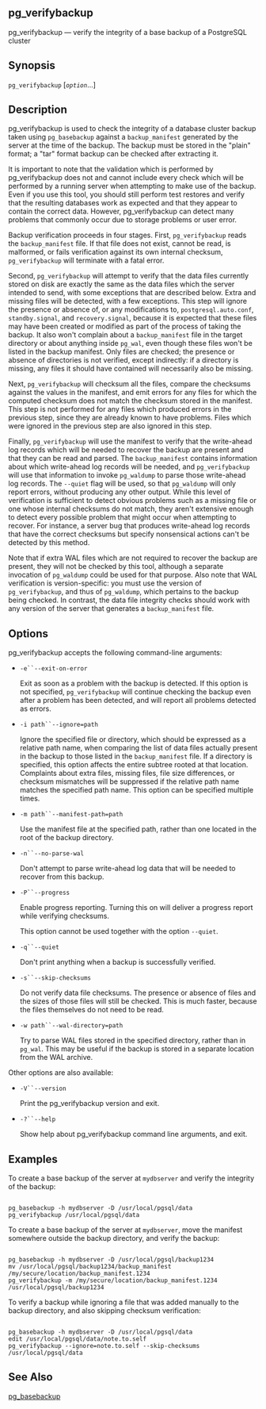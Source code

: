 ## pg\_verifybackup

pg\_verifybackup — verify the integrity of a base backup of a PostgreSQL cluster

## Synopsis

`pg_verifybackup` \[*`option`*...]

## Description

pg\_verifybackup is used to check the integrity of a database cluster backup taken using `pg_basebackup` against a `backup_manifest` generated by the server at the time of the backup. The backup must be stored in the "plain" format; a "tar" format backup can be checked after extracting it.

It is important to note that the validation which is performed by pg\_verifybackup does not and cannot include every check which will be performed by a running server when attempting to make use of the backup. Even if you use this tool, you should still perform test restores and verify that the resulting databases work as expected and that they appear to contain the correct data. However, pg\_verifybackup can detect many problems that commonly occur due to storage problems or user error.

Backup verification proceeds in four stages. First, `pg_verifybackup` reads the `backup_manifest` file. If that file does not exist, cannot be read, is malformed, or fails verification against its own internal checksum, `pg_verifybackup` will terminate with a fatal error.

Second, `pg_verifybackup` will attempt to verify that the data files currently stored on disk are exactly the same as the data files which the server intended to send, with some exceptions that are described below. Extra and missing files will be detected, with a few exceptions. This step will ignore the presence or absence of, or any modifications to, `postgresql.auto.conf`, `standby.signal`, and `recovery.signal`, because it is expected that these files may have been created or modified as part of the process of taking the backup. It also won't complain about a `backup_manifest` file in the target directory or about anything inside `pg_wal`, even though these files won't be listed in the backup manifest. Only files are checked; the presence or absence of directories is not verified, except indirectly: if a directory is missing, any files it should have contained will necessarily also be missing.

Next, `pg_verifybackup` will checksum all the files, compare the checksums against the values in the manifest, and emit errors for any files for which the computed checksum does not match the checksum stored in the manifest. This step is not performed for any files which produced errors in the previous step, since they are already known to have problems. Files which were ignored in the previous step are also ignored in this step.

Finally, `pg_verifybackup` will use the manifest to verify that the write-ahead log records which will be needed to recover the backup are present and that they can be read and parsed. The `backup_manifest` contains information about which write-ahead log records will be needed, and `pg_verifybackup` will use that information to invoke `pg_waldump` to parse those write-ahead log records. The `--quiet` flag will be used, so that `pg_waldump` will only report errors, without producing any other output. While this level of verification is sufficient to detect obvious problems such as a missing file or one whose internal checksums do not match, they aren't extensive enough to detect every possible problem that might occur when attempting to recover. For instance, a server bug that produces write-ahead log records that have the correct checksums but specify nonsensical actions can't be detected by this method.

Note that if extra WAL files which are not required to recover the backup are present, they will not be checked by this tool, although a separate invocation of `pg_waldump` could be used for that purpose. Also note that WAL verification is version-specific: you must use the version of `pg_verifybackup`, and thus of `pg_waldump`, which pertains to the backup being checked. In contrast, the data file integrity checks should work with any version of the server that generates a `backup_manifest` file.

## Options

pg\_verifybackup accepts the following command-line arguments:

* `-e``--exit-on-error`

    Exit as soon as a problem with the backup is detected. If this option is not specified, `pg_verifybackup` will continue checking the backup even after a problem has been detected, and will report all problems detected as errors.

* `-i path``--ignore=path`

    Ignore the specified file or directory, which should be expressed as a relative path name, when comparing the list of data files actually present in the backup to those listed in the `backup_manifest` file. If a directory is specified, this option affects the entire subtree rooted at that location. Complaints about extra files, missing files, file size differences, or checksum mismatches will be suppressed if the relative path name matches the specified path name. This option can be specified multiple times.

* `-m path``--manifest-path=path`

    Use the manifest file at the specified path, rather than one located in the root of the backup directory.

* `-n``--no-parse-wal`

    Don't attempt to parse write-ahead log data that will be needed to recover from this backup.

* `-P``--progress`

    Enable progress reporting. Turning this on will deliver a progress report while verifying checksums.

    This option cannot be used together with the option `--quiet`.

* `-q``--quiet`

    Don't print anything when a backup is successfully verified.

* `-s``--skip-checksums`

    Do not verify data file checksums. The presence or absence of files and the sizes of those files will still be checked. This is much faster, because the files themselves do not need to be read.

* `-w path``--wal-directory=path`

    Try to parse WAL files stored in the specified directory, rather than in `pg_wal`. This may be useful if the backup is stored in a separate location from the WAL archive.

Other options are also available:

* `-V``--version`

    Print the pg\_verifybackup version and exit.

* `-?``--help`

    Show help about pg\_verifybackup command line arguments, and exit.

## Examples

To create a base backup of the server at `mydbserver` and verify the integrity of the backup:

```

pg_basebackup -h mydbserver -D /usr/local/pgsql/data
pg_verifybackup /usr/local/pgsql/data
```

To create a base backup of the server at `mydbserver`, move the manifest somewhere outside the backup directory, and verify the backup:

```

pg_basebackup -h mydbserver -D /usr/local/pgsql/backup1234
mv /usr/local/pgsql/backup1234/backup_manifest /my/secure/location/backup_manifest.1234
pg_verifybackup -m /my/secure/location/backup_manifest.1234 /usr/local/pgsql/backup1234
```

To verify a backup while ignoring a file that was added manually to the backup directory, and also skipping checksum verification:

```

pg_basebackup -h mydbserver -D /usr/local/pgsql/data
edit /usr/local/pgsql/data/note.to.self
pg_verifybackup --ignore=note.to.self --skip-checksums /usr/local/pgsql/data
```

## See Also

[pg\_basebackup](app-pgbasebackup.html "pg_basebackup")